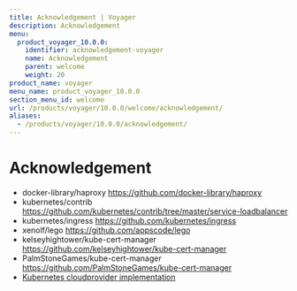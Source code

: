 ```yaml
---
title: Acknowledgement | Voyager
description: Acknowledgement
menu:
  product_voyager_10.0.0:
    identifier: acknowledgement-voyager
    name: Acknowledgement
    parent: welcome
    weight: 20
product_name: voyager
menu_name: product_voyager_10.0.0
section_menu_id: welcome
url: /products/voyager/10.0.0/welcome/acknowledgement/
aliases:
  - /products/voyager/10.0.0/acknowledgement/
---
```


# Acknowledgement

 - docker-library/haproxy https://github.com/docker-library/haproxy
 - kubernetes/contrib https://github.com/kubernetes/contrib/tree/master/service-loadbalancer
 - kubernetes/ingress https://github.com/kubernetes/ingress
 - xenolf/lego https://github.com/appscode/lego
 - kelseyhightower/kube-cert-manager https://github.com/kelseyhightower/kube-cert-manager
 - PalmStoneGames/kube-cert-manager https://github.com/PalmStoneGames/kube-cert-manager
 - [Kubernetes cloudprovider implementation](https://github.com/kubernetes/kubernetes/tree/master/pkg/cloudprovider)
